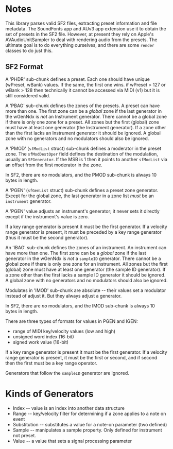 # Notes

This library parses valid SF2 files, extracting preset information and file metadata. The SoundFonts app and
AUv3 app extension use it to obtain the set of presets in the SF2 file. However, at present they rely on Apple's
AVAudioUnitSampler to deal with rendering audio from the presets. The ultimate goal is to do everything
ourselves, and there are some `render` classes to do just this.

## SF2 Format

A 'PHDR' sub-chunk defines a preset. Each one should have unique (wPreset, wBank) values. If the same, the first
one wins. if wPreset > 127 or wBank > 128 then technically it cannot be accessed via MIDI (v1) but it is still
considered valid.

A 'PBAG' sub-chunk defines the zones of the presets. A preset can have more than one. The first zone can be a
*global* zone if the last generator in the wGenNdx is *not* an Instrument generator. There cannot be a global
zone if there is only one zone for a preset. All zones but the first (global) zone must have at least one
generator (the Instrument generator). If a zone other than the first lacks an Instrument generator it should be
ignored. A global zone with no generators and no modulators should also be ignored.

A 'PMOD' (`sfModList` struct) sub-chunk defines a moderator in the preset zone. The `sfModDestOper` field
defines the destination of the modulation, usually an `SFGenerator`. If the MSB is 1 then it points to another
`sfModList` via an offset from the first moderator in the zone.

In SF2, there are *no* modulators, and the PMOD sub-chunk is always 10 bytes in length.

A 'PGEN' (`sfGenList` struct) sub-chunk defines a preset zone generator. Except for the global zone, the last
generator in a zone list *must* be an `instrument` generator.

A 'PGEN' value adjusts an instrument's generator; it never sets it directly except if the instrument's value is
zero.

If a key range generator is present it must be the first generator. If a velocity range generator is present, it
must be preceded by a key range generator (thus it must be the second generator).

An 'IBAG' sub-chunk defines the zones of an instrument. An instrument can have more than one. The first zone can
be a *global* zone if the last generator in the wGenNdx is *not* a `sampleID` generator. There cannot be a
global zone if there is only one zone for an instrument. All zones but the first (global) zone must have at
least one generator (the sample ID generator). If a zone other than the first lacks a sample ID generator it
should be ignored. A global zone with no generators and no modulators should also be ignored.

Modulates in 'IMOD' sub-chunk are absolute -- their values set a modulator instead of adjust it. But they always
adjust a generator.

In SF2, there are *no* modulators, and the IMOD sub-chunk is always 10 bytes in length.

There are three types of formats for values in PGEN and IGEN:

- range of MIDI key/velocity values (low and high)
- unsigned word index (16-bit)
- signed work value (16-bit)

If a key range generator is present it must be the first generator. If a velocity range generator is present, it
must be the first or second, and if second then the first must be a key range operator.

Generators that follow the `sampleID` generator are ignored.

# Kinds of Generators

- Index -- value is an index into another data structure
- Range -- key/velocity filter for determining if a zone applies to a note on event
- Substitution -- substitutes a value for a note-on parameter (two defined)
- Sample -- manipulates a sample property. Only defined for instrument not preset.
- Value -- a value that sets a signal processing parameter
